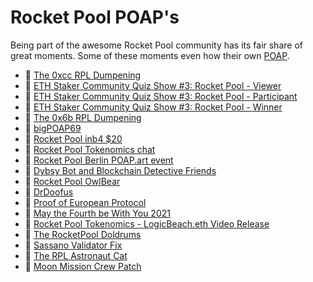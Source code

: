 # Rocket Pool POAP's

Being part of the awesome Rocket Pool community has its fair share of great moments. Some of these moments even how their own [POAP](https://www.poap.xyz/). 

* :1st_place_medal: [The 0xcc RPL Dumpening](https://poap.gallery/event/1161)
* :1st_place_medal: [ETH Staker Community Quiz Show #3: Rocket Pool - Viewer](https://poap.gallery/event/1214)
* :1st_place_medal: [ETH Staker Community Quiz Show #3: Rocket Pool - Participant](https://poap.gallery/event/1215)
* :1st_place_medal: [ETH Staker Community Quiz Show #3: Rocket Pool - Winner](https://poap.gallery/event/1216)
* :1st_place_medal: [The 0x6b RPL Dumpening](https://poap.gallery/event/1616)
* :1st_place_medal: [bigPOAP69](https://poap.gallery/event/1595)
* :1st_place_medal: [Rocket Pool inb4 $20](https://poap.gallery/event/1654)
* :1st_place_medal: [Rocket Pool Tokenomics chat](https://poap.gallery/event/1656)
* :1st_place_medal: [Rocket Pool Berlin POAP.art event](https://poap.gallery/event/1685)
* :1st_place_medal: [Dybsy Bot and Blockchain Detective Friends](https://poap.gallery/event/1769)
* :1st_place_medal: [Rocket Pool OwlBear](https://poap.gallery/event/1818)
* :1st_place_medal: [DrDoofus](https://poap.gallery/event/1926)
* :1st_place_medal: [Proof of European Protocol](https://poap.gallery/event/2092)
* :1st_place_medal: [May the Fourth be With You 2021](https://poap.gallery/event/2013)
* :1st_place_medal: [Rocket Pool Tokenomics - LogicBeach.eth Video Release](https://poap.gallery/event/2162)
* :1st_place_medal: [The RocketPool Doldrums](https://poap.gallery/event/2173)
* :1st_place_medal: [Sassano Validator Fix](https://poap.gallery/event/2273)
* :1st_place_medal: [The RPL Astronaut Cat](https://poap.gallery/event/2298)
* :1st_place_medal: [Moon Mission Crew Patch](https://poap.gallery/event/2334)
